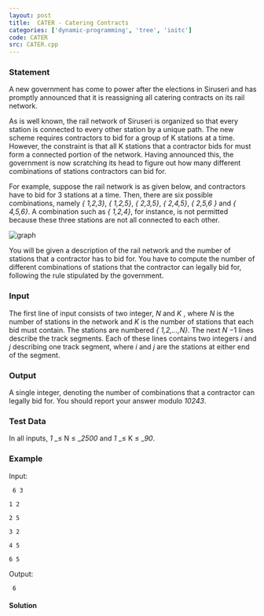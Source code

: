 ```yaml
---
layout: post
title:  CATER - Catering Contracts
categories: ['dynamic-programming', 'tree', 'ioitc']
code: CATER
src: CATER.cpp
---
```


### **Statement**

A new government has come to power after the elections in Siruseri and has
promptly announced that it is reassigning all catering contracts on its rail
network.

As is well known, the rail network of Siruseri is organized so that every
station is connected to every other station by a unique path. The new scheme
requires contractors to bid for a group of K stations at a time. However, the
constraint is that all K stations that a contractor bids for must form a
connected portion of the network. Having announced this, the government is now
scratching its head to figure out how many different combinations of stations
contractors can bid for.

For example, suppose the rail network is as given below, and contractors have
to bid for 3 stations at a time. Then, there are six possible combinations,
namely _{ 1,2,3}_, _{ 1,2,5}_, _{ 2,3,5}_, _{ 2,4,5}_, _{ 2,5,6_ _}_ and _{
4,5,6}_. A combination such as _{ 1,2,4}_, for instance, is not permitted
because these three stations are not all connected to each other.

![graph](https://image.ibb.co/cpeRDw/Screen_Shot_2017_10_15_at_4_34_41_PM.png)

You will be given a description of the rail network and the number of stations
that a contractor has to bid for. You have to compute the number of different
combinations of stations that the contractor can legally bid for, following
the rule stipulated by the government.

### Input

The first line of input consists of two integer, _N_ and _K_ , where _N_ is
the number of stations in the network and _K_ is the number of stations that
each bid must contain. The stations are numbered _{ 1,2,...,N}_. The next _N_
−1 lines describe the track segments. Each of these lines contains two
integers _i_ and _j_ describing one track segment, where _i_ and _j_ are the
stations at either end of the segment.

### Output

A single integer, denoting the number of combinations that a contractor can
legally bid for. You should report your answer modulo _10243_.

###  Test Data

In all inputs, _1_ _≤ N ≤ __2500_ and _1_ _≤ K ≤ __90_.

###  Example

Input:

    
    
     6 3
    1 2
    2 5
    3 2
    4 5
    6 5
    

Output:

    
    
     6



#### **Solution**



